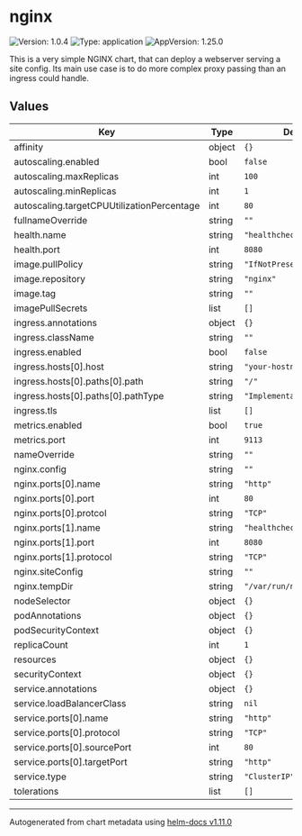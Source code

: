 # nginx

![Version: 1.0.4](https://img.shields.io/badge/Version-1.0.4-informational?style=flat-square) ![Type: application](https://img.shields.io/badge/Type-application-informational?style=flat-square) ![AppVersion: 1.25.0](https://img.shields.io/badge/AppVersion-1.25.0-informational?style=flat-square)

This is a very simple NGINX chart, that can deploy a webserver serving a site config. Its main use case is to do more complex proxy passing than an ingress could handle.

## Values

| Key | Type | Default | Description |
|-----|------|---------|-------------|
| affinity | object | `{}` |  |
| autoscaling.enabled | bool | `false` |  |
| autoscaling.maxReplicas | int | `100` |  |
| autoscaling.minReplicas | int | `1` |  |
| autoscaling.targetCPUUtilizationPercentage | int | `80` |  |
| fullnameOverride | string | `""` |  |
| health.name | string | `"healthcheck"` |  |
| health.port | int | `8080` |  |
| image.pullPolicy | string | `"IfNotPresent"` |  |
| image.repository | string | `"nginx"` |  |
| image.tag | string | `""` |  |
| imagePullSecrets | list | `[]` |  |
| ingress.annotations | object | `{}` |  |
| ingress.className | string | `""` |  |
| ingress.enabled | bool | `false` |  |
| ingress.hosts[0].host | string | `"your-hostname.local"` |  |
| ingress.hosts[0].paths[0].path | string | `"/"` |  |
| ingress.hosts[0].paths[0].pathType | string | `"ImplementationSpecific"` |  |
| ingress.tls | list | `[]` |  |
| metrics.enabled | bool | `true` |  |
| metrics.port | int | `9113` |  |
| nameOverride | string | `""` |  |
| nginx.config | string | `""` |  |
| nginx.ports[0].name | string | `"http"` |  |
| nginx.ports[0].port | int | `80` |  |
| nginx.ports[0].protcol | string | `"TCP"` |  |
| nginx.ports[1].name | string | `"healthcheck"` |  |
| nginx.ports[1].port | int | `8080` |  |
| nginx.ports[1].protocol | string | `"TCP"` |  |
| nginx.siteConfig | string | `""` |  |
| nginx.tempDir | string | `"/var/run/nginx"` |  |
| nodeSelector | object | `{}` |  |
| podAnnotations | object | `{}` |  |
| podSecurityContext | object | `{}` |  |
| replicaCount | int | `1` |  |
| resources | object | `{}` |  |
| securityContext | object | `{}` |  |
| service.annotations | object | `{}` |  |
| service.loadBalancerClass | string | `nil` |  |
| service.ports[0].name | string | `"http"` |  |
| service.ports[0].protocol | string | `"TCP"` |  |
| service.ports[0].sourcePort | int | `80` |  |
| service.ports[0].targetPort | string | `"http"` |  |
| service.type | string | `"ClusterIP"` |  |
| tolerations | list | `[]` |  |

----------------------------------------------
Autogenerated from chart metadata using [helm-docs v1.11.0](https://github.com/norwoodj/helm-docs/releases/v1.11.0)
